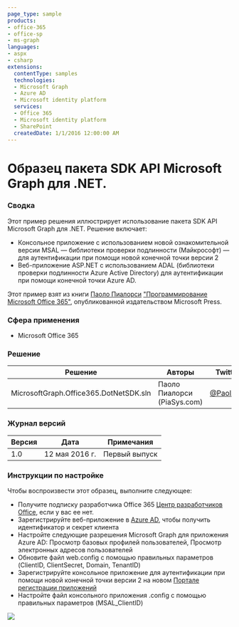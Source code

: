```yaml
---
page_type: sample
products:
- office-365
- office-sp
- ms-graph
languages:
- aspx
- csharp
extensions:
  contentType: samples
  technologies:
  - Microsoft Graph
  - Azure AD
  - Microsoft identity platform
  services:
  - Office 365
  - Microsoft identity platform
  - SharePoint
  createdDate: 1/1/2016 12:00:00 AM
---
```

# Образец пакета SDK API Microsoft Graph для .NET.

### Сводка ###
Этот пример решения иллюстрирует использование пакета SDK API Microsoft Graph для
.NET. Решение включает:
* Консольное приложение с использованием новой
ознакомительной версии MSAL — библиотеки проверки подлинности (Майкрософт) — для аутентификации при помощи новой конечной точки версии 2
* Веб-приложение ASP.NET с использованием ADAL
(библиотеки проверки подлинности Azure Active Directory) для аутентификации при помощи конечной точки Azure AD.

Этот пример взят из книги [Паоло Пиалорси](https://twitter.com/PaoloPia) ["Программирование Microsoft Office 365"](https://www.microsoftpressstore.com/store/programming-microsoft-office-365-includes-current-book-9781509300914), опубликованной издательством Microsoft Press.

### Сфера применения ###
-  Microsoft Office 365

### Решение ###
Решение | Авторы | Twitter
---------|-----------|--------
MicrosoftGraph.Office365.DotNetSDK.sln |  Паоло Пиалорси (PiaSys.com) | [@PaoloPia](https://twitter.com/PaoloPia)

### Журнал версий ###
Версия | Дата | Примечания
---------| -----| --------
1.0 | 12 мая 2016 г. | Первый выпуск

### Инструкции по настройке ###
Чтобы воспроизвести этот образец, выполните следующее:

-  Получите подписку разработчика Office 365 [Центр разработчиков Office](http://dev.office.com/), если у вас ее нет.
-  Зарегистрируйте веб-приложение в [Azure AD](https://manage.windowsazure.com/), чтобы получить идентификатор и секрет клиента 
-  Настройте следующие разрешения Microsoft Graph для приложения Azure AD: Просмотр базовых профилей пользователей, Просмотр электронных адресов пользователей
-  Обновите файл web.config с помощью правильных параметров (ClientID, ClientSecret, Domain, TenantID)
-  Зарегистрируйте консольное приложение для аутентификации при помощи новой конечной точки версии 2 на новом [Портале регистрации приложений](https://apps.dev.microsoft.com/) 
-  Настройте файл консольного приложения .config с помощью правильных параметров (MSAL_ClientID)

 
<img src="https://telemetry.sharepointpnp.com/pnp/samples/MicrosoftGraph.Office365.DotNetSDK" />